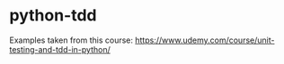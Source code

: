 # python-tdd

Examples taken from this course: https://www.udemy.com/course/unit-testing-and-tdd-in-python/
